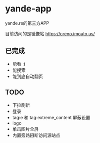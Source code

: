 # yande-app
yande.re的第三方APP

目前访问的是镜像站 https://oreno.imouto.us/

## 已完成
+ 能看 :)
+ 能搜索
+ 能到底自动翻页

## TODO
+ 下拉刷新
+ 登录
+ tag:e 和 tag:extreme_content 屏蔽设置
+ logo
+ 单击图片全屏
+ 内置旁路阻断访问源站点
